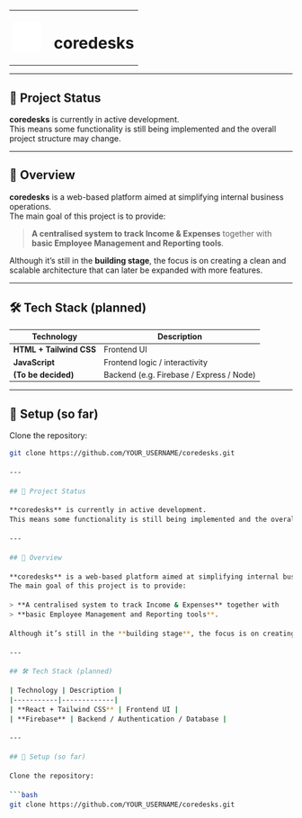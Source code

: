 <table align="center">
  <tr>
    <td><img src="./src/assets/cube-logo.png" alt="Logo" width="50"/></td>
    <td><h1 style="margin-left: 8px;">coredesks</h1></td>
  </tr>
</table>

---

## 🚧 Project Status

**coredesks** is currently in active development.  
This means some functionality is still being implemented and the overall project structure may change.

---

## 📝 Overview

**coredesks** is a web-based platform aimed at simplifying internal business operations.  
The main goal of this project is to provide:

> **A centralised system to track Income & Expenses** together with  
> **basic Employee Management and Reporting tools**.

Although it’s still in the **building stage**, the focus is on creating a clean and scalable architecture that can later be expanded with more features.

---

## 🛠 Tech Stack (planned)

| Technology | Description |
|-----------|-------------|
| **HTML + Tailwind CSS** | Frontend UI |
| **JavaScript** | Frontend logic / interactivity |
| **(To be decided)** | Backend (e.g. Firebase / Express / Node) |

---

## 🔧 Setup (so far)

Clone the repository:

```bash
git clone https://github.com/YOUR_USERNAME/coredesks.git

---

## 🚧 Project Status

**coredesks** is currently in active development.  
This means some functionality is still being implemented and the overall project structure may change.

---

## 📝 Overview

**coredesks** is a web-based platform aimed at simplifying internal business operations.  
The main goal of this project is to provide:

> **A centralised system to track Income & Expenses** together with  
> **basic Employee Management and Reporting tools**.

Although it’s still in the **building stage**, the focus is on creating a clean and scalable architecture that can later be expanded with more features.

---

## 🛠 Tech Stack (planned)

| Technology | Description |
|-----------|-------------|
| **React + Tailwind CSS** | Frontend UI |
| **Firebase** | Backend / Authentication / Database |

---

## 🔧 Setup (so far)

Clone the repository:

```bash
git clone https://github.com/YOUR_USERNAME/coredesks.git
